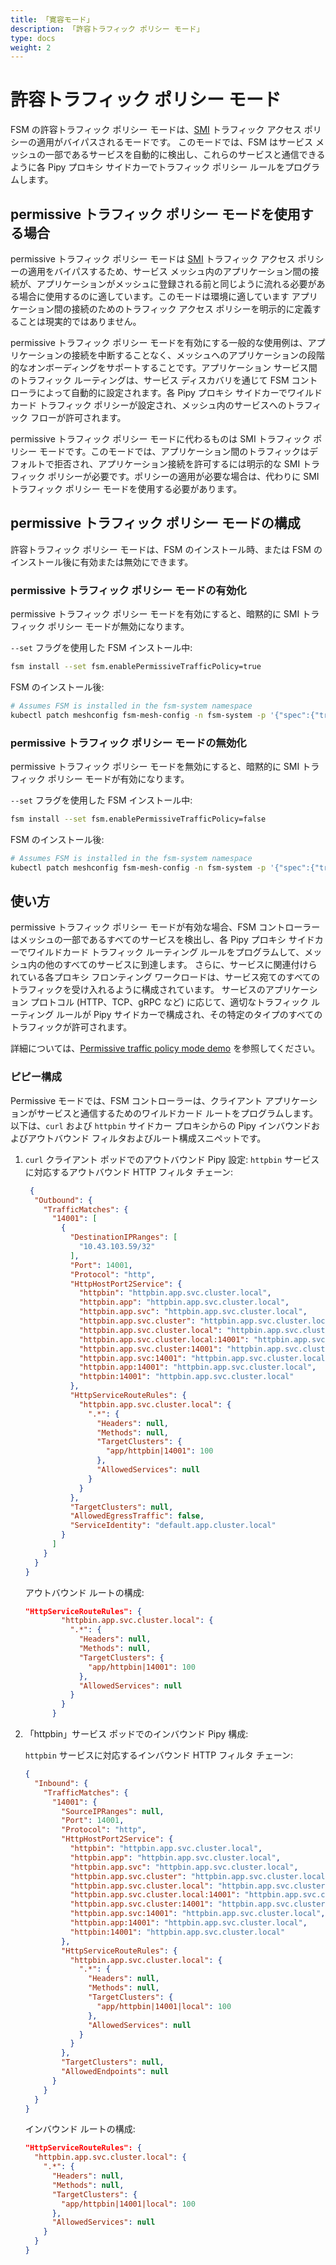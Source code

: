 ```yaml
---
title: 「寛容モード」
description: 「許容トラフィック ポリシー モード」
type: docs
weight: 2
---
```


# 許容トラフィック ポリシー モード
FSM の許容トラフィック ポリシー モードは、[SMI][1] トラフィック アクセス ポリシーの適用がバイパスされるモードです。 このモードでは、FSM はサービス メッシュの一部であるサービスを自動的に検出し、これらのサービスと通信できるように各 Pipy プロキシ サイドカーでトラフィック ポリシー ルールをプログラムします。

## permissive トラフィック ポリシー モードを使用する場合
permissive トラフィック ポリシー モードは [SMI][1] トラフィック アクセス ポリシーの適用をバイパスするため、サービス メッシュ内のアプリケーション間の接続が、アプリケーションがメッシュに登録される前と同じように流れる必要がある場合に使用するのに適しています。このモードは環境に適しています
アプリケーション間の接続のためのトラフィック アクセス ポリシーを明示的に定義することは現実的ではありません。

permissive トラフィック ポリシー モードを有効にする一般的な使用例は、アプリケーションの接続を中断することなく、メッシュへのアプリケーションの段階的なオンボーディングをサポートすることです。アプリケーション サービス間のトラフィック ルーティングは、サービス ディスカバリを通じて FSM コントローラによって自動的に設定されます。各 Pipy プロキシ サイドカーでワイルドカード トラフィック ポリシーが設定され、メッシュ内のサービスへのトラフィック フローが許可されます。

permissive トラフィック ポリシー モードに代わるものは SMI トラフィック ポリシー モードです。このモードでは、アプリケーション間のトラフィックはデフォルトで拒否され、アプリケーション接続を許可するには明示的な SMI トラフィック ポリシーが必要です。ポリシーの適用が必要な場合は、代わりに SMI トラフィック ポリシー モードを使用する必要があります。

## permissive トラフィック ポリシー モードの構成
許容トラフィック ポリシー モードは、FSM のインストール時、または FSM のインストール後に有効または無効にできます。

### permissive トラフィック ポリシー モードの有効化

permissive トラフィック ポリシー モードを有効にすると、暗黙的に SMI トラフィック ポリシー モードが無効になります。

`--set` フラグを使用した FSM インストール中:
```bash
fsm install --set fsm.enablePermissiveTrafficPolicy=true
```

FSM のインストール後:
```bash
# Assumes FSM is installed in the fsm-system namespace
kubectl patch meshconfig fsm-mesh-config -n fsm-system -p '{"spec":{"traffic":{"enablePermissiveTrafficPolicyMode":true}}}'  --type=merge
```

### permissive トラフィック ポリシー モードの無効化

permissive トラフィック ポリシー モードを無効にすると、暗黙的に SMI トラフィック ポリシー モードが有効になります。

`--set` フラグを使用した FSM インストール中:
```bash
fsm install --set fsm.enablePermissiveTrafficPolicy=false
```

FSM のインストール後:
```bash
# Assumes FSM is installed in the fsm-system namespace
kubectl patch meshconfig fsm-mesh-config -n fsm-system -p '{"spec":{"traffic":{"enablePermissiveTrafficPolicyMode":false}}}'  --type=merge
```

## 使い方
permissive トラフィック ポリシー モードが有効な場合、FSM コントローラーはメッシュの一部であるすべてのサービスを検出し、各 Pipy プロキシ サイドカーでワイルドカード トラフィック ルーティング ルールをプログラムして、メッシュ内の他のすべてのサービスに到達します。 さらに、サービスに関連付けられている各プロキシ フロンティング ワークロードは、サービス宛てのすべてのトラフィックを受け入れるように構成されています。 サービスのアプリケーション プロトコル (HTTP、TCP、gRPC など) に応じて、適切なトラフィック ルーティング ルールが Pipy サイドカーで構成され、その特定のタイプのすべてのトラフィックが許可されます。

詳細については、[Permissive traffic policy mode demo](/docs/demos/permissive_traffic_mode) を参照してください。

### ピピー構成
Permissive モードでは、FSM コントローラーは、クライアント アプリケーションがサービスと通信するためのワイルドカード ルートをプログラムします。 以下は、`curl` および `httpbin` サイドカー プロキシからの Pipy インバウンドおよびアウトバウンド フィルタおよびルート構成スニペットです。

1. `curl` クライアント ポッドでのアウトバウンド Pipy 設定:
 `httpbin` サービスに対応するアウトバウンド HTTP フィルタ チェーン:
    ```json
     {
      "Outbound": {
        "TrafficMatches": {
          "14001": [
            {
              "DestinationIPRanges": [
                "10.43.103.59/32"
              ],
              "Port": 14001,
              "Protocol": "http",
              "HttpHostPort2Service": {
                "httpbin": "httpbin.app.svc.cluster.local",
                "httpbin.app": "httpbin.app.svc.cluster.local",
                "httpbin.app.svc": "httpbin.app.svc.cluster.local",
                "httpbin.app.svc.cluster": "httpbin.app.svc.cluster.local",
                "httpbin.app.svc.cluster.local": "httpbin.app.svc.cluster.local",
                "httpbin.app.svc.cluster.local:14001": "httpbin.app.svc.cluster.local",
                "httpbin.app.svc.cluster:14001": "httpbin.app.svc.cluster.local",
                "httpbin.app.svc:14001": "httpbin.app.svc.cluster.local",
                "httpbin.app:14001": "httpbin.app.svc.cluster.local",
                "httpbin:14001": "httpbin.app.svc.cluster.local"
              },
              "HttpServiceRouteRules": {
                "httpbin.app.svc.cluster.local": {
                  ".*": {
                    "Headers": null,
                    "Methods": null,
                    "TargetClusters": {
                      "app/httpbin|14001": 100
                    },
                    "AllowedServices": null
                  }
                }
              },
              "TargetClusters": null,
              "AllowedEgressTraffic": false,
              "ServiceIdentity": "default.app.cluster.local"
            }
          ]
        }
      }
    }
    ```

    アウトバウンド ルートの構成:
    ```json
    "HttpServiceRouteRules": {
            "httpbin.app.svc.cluster.local": {
              ".*": {
                "Headers": null,
                "Methods": null,
                "TargetClusters": {
                  "app/httpbin|14001": 100
                },
                "AllowedServices": null
              }
            }
          }
    ```

2. 「httpbin」サービス ポッドでのインバウンド Pipy 構成:

     `httpbin` サービスに対応するインバウンド HTTP フィルタ チェーン:
    ```json
    {
      "Inbound": {
        "TrafficMatches": {
          "14001": {
            "SourceIPRanges": null,
            "Port": 14001,
            "Protocol": "http",
            "HttpHostPort2Service": {
              "httpbin": "httpbin.app.svc.cluster.local",
              "httpbin.app": "httpbin.app.svc.cluster.local",
              "httpbin.app.svc": "httpbin.app.svc.cluster.local",
              "httpbin.app.svc.cluster": "httpbin.app.svc.cluster.local",
              "httpbin.app.svc.cluster.local": "httpbin.app.svc.cluster.local",
              "httpbin.app.svc.cluster.local:14001": "httpbin.app.svc.cluster.local",
              "httpbin.app.svc.cluster:14001": "httpbin.app.svc.cluster.local",
              "httpbin.app.svc:14001": "httpbin.app.svc.cluster.local",
              "httpbin.app:14001": "httpbin.app.svc.cluster.local",
              "httpbin:14001": "httpbin.app.svc.cluster.local"
            },
            "HttpServiceRouteRules": {
              "httpbin.app.svc.cluster.local": {
                ".*": {
                  "Headers": null,
                  "Methods": null,
                  "TargetClusters": {
                    "app/httpbin|14001|local": 100
                  },
                  "AllowedServices": null
                }
              }
            },
            "TargetClusters": null,
            "AllowedEndpoints": null
          }
        }
      }
    }
    ```

    インバウンド ルートの構成:
    ```json
    "HttpServiceRouteRules": {
      "httpbin.app.svc.cluster.local": {
        ".*": {
          "Headers": null,
          "Methods": null,
          "TargetClusters": {
            "app/httpbin|14001|local": 100
          },
          "AllowedServices": null
        }
      }
    }
    ```

[1]: https://smi-spec.io/
